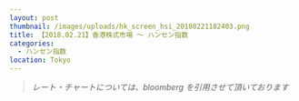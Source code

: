 ```yaml
---
layout: post
thumbnail: /images/uploads/hk_screen_hsi_20180221182403.png
title: 【2018.02.21】香港株式市場 〜 ハンセン指数
categories:
  - ハンセン指数
location: Tokyo
---
```

> _レート・チャートについては、bloomberg を引用させて頂いております_
